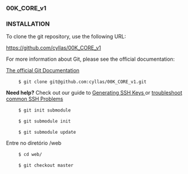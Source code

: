 ### 00K_CORE_v1


### INSTALLATION
To clone the git repository, use the following URL:

https://github.com/cyllas/00K_CORE_v1

For more information about Git, please see the official documentation:

<a href="http://git-scm.com/documentation">The official Git Documentation</a>

<pre>
    <code>$ git clone git@github.com:cyllas/00K_CORE_v1.git</code>
</pre>
<b>Need help?</b> Check out our guide to <a href="https://help.github.com/articles/generating-ssh-keys">Generating SSH Keys
</a> or <a href="https://help.github.com/categories/56/articles">troubleshoot common SSH Problems</a>

<pre>
    <code>$ git init submodule</code>
</pre>
<pre>
    <code>$ git submodule init</code>
</pre>
<pre>
    <code>$ git submodule update</code>
</pre>
Entre no diretório /web
<pre>
    <code>$ cd web/</code>
</pre>
<pre>
    <code>$ git checkout master</code>
</pre>


